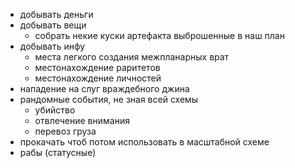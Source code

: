 - добывать деньги
- добывать вещи
	- собрать некие куски артефакта выброшенные в наш план
- добывать инфу
	- места легкого создания межпланарных врат
	- местонахождение раритетов
	- местонахождение личностей
- нападение на слуг враждебного джина
- рандомные события, не зная всей схемы 
	- убийство
	- отвлечение внимания
	- перевоз груза
- прокачать чтоб потом использовать в масштабной схеме
- рабы (статусные)